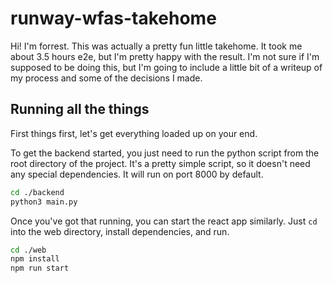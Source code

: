 # runway-wfas-takehome

Hi! I'm forrest. This was actually a pretty fun little takehome. It took me about 3.5 hours e2e, but I'm pretty happy with the result. I'm not sure if I'm supposed to be doing this, but I'm going to include a little bit of a writeup of my process and some of the decisions I made.

## Running all the things

First things first, let's get everything loaded up on your end.

To get the backend started, you just need to run the python script from the root directory of the project. It's a pretty simple script, so it doesn't need any special dependencies. It will run on port 8000 by default.

```bash
cd ./backend
python3 main.py
```

Once you've got that running, you can start the react app similarly. Just `cd` into the web directory, install dependencies, and run.

```bash
cd ./web
npm install
npm run start
```
